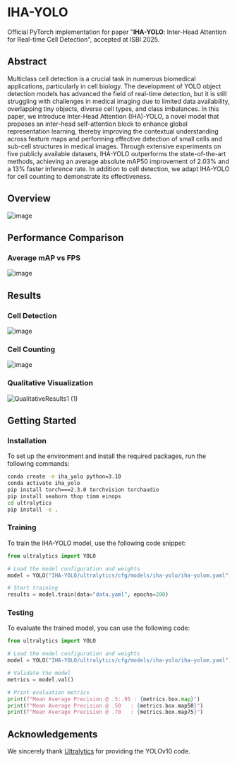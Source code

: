 # IHA-YOLO

Official PyTorch implementation for paper "**IHA-YOLO**: Inter-Head Attention for Real-time Cell Detection", accepted at ISBI 2025.

## Abstract

Multiclass cell detection is a crucial task in numerous biomedical applications, particularly in cell biology. The development of YOLO object detection models has advanced the field of real-time detection, but it is still struggling with challenges in medical imaging due to limited data availability, overlapping tiny objects, diverse cell types, and class imbalances. In this paper, we introduce Inter-Head Attention (IHA)-YOLO, a novel model that proposes an inter-head self-attention block to enhance global representation learning, thereby improving the contextual understanding across feature maps and performing effective detection of small cells and sub-cell structures in medical images. Through extensive experiments on five publicly available datasets, IHA-YOLO outperforms the state-of-the-art methods, achieving an average absolute mAP50 improvement of 2.03% and a 13% faster inference rate. In addition to cell detection, we adapt IHA-YOLO for cell counting to demonstrate its effectiveness. 

## Overview
![image](https://github.com/user-attachments/assets/c49940c3-2460-47cd-98b6-65814c3fda7a)


## Performance Comparison

### Average mAP vs FPS
![image](https://github.com/user-attachments/assets/7b50f9da-4642-4597-b2d2-e67455367014)


## Results
### Cell Detection
![image](https://github.com/user-attachments/assets/f7bace74-506b-412e-8ee2-30f1f5b119e7)


### Cell Counting
![image](https://github.com/user-attachments/assets/67b08d2b-49a6-45c7-b271-e26e26b63b5d)


### Qualitative Visualization

![QualitativeResults1 (1)](https://github.com/user-attachments/assets/0f03c9da-4406-4f17-9c39-e83362b79e5c)

## Getting Started

### Installation

To set up the environment and install the required packages, run the following commands:

```bash
conda create -n iha_yolo python=3.10
conda activate iha_yolo
pip install torch===2.3.0 torchvision torchaudio
pip install seaborn thop timm einops
cd ultralytics
pip install -e .
```

### Training

To train the IHA-YOLO model, use the following code snippet:

```python
from ultralytics import YOLO

# Load the model configuration and weights
model = YOLO("IHA-YOLO/ultralytics/cfg/models/iha-yolo/iha-yolom.yaml").load("yolov10m.pt")

# Start training
results = model.train(data="data.yaml", epochs=200)
```

### Testing

To evaluate the trained model, you can use the following code:

```python
from ultralytics import YOLO

# Load the model configuration and weights
model = YOLO("IHA-YOLO/ultralytics/cfg/models/iha-yolo/iha-yolom.yaml").load("yolov10m.pt")

# Validate the model
metrics = model.val()

# Print evaluation metrics
print(f"Mean Average Precision @ .5:.95 : {metrics.box.map}")
print(f"Mean Average Precision @ .50   : {metrics.box.map50}")
print(f"Mean Average Precision @ .70   : {metrics.box.map75}")
```


## Acknowledgements

We sincerely thank [Ultralytics](https://github.com/ultralytics/ultralytics) for providing the YOLOv10 code.

